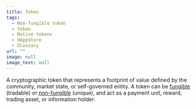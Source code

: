 ```yaml
---
title: Token
tags:
  - Non-fungible token
  - Token
  - Native tokens
  - dAppStore
  - Glossary
url: ""
image: null
image_text: null
---
```


A cryptographic token that represents a footprint of value defined by the community, market state, or self-governed entity. A token can be [fungible](https://www.essentialcardano.io/glossary/fungible-token) (tradable) or [non-fungible](https://www.essentialcardano.io/glossary/nft) (unique), and act as a payment unit, reward, trading asset, or information holder.
